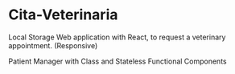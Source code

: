 # Cita-Veterinaria
Local Storage Web application with React, to request a veterinary appointment. (Responsive)

Patient Manager with
Class and Stateless Functional Components

